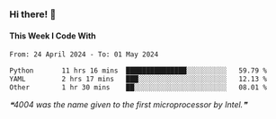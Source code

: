 ### Hi there! 👋

#### This Week I Code With
<!--START_SECTION:waka-->

```txt
From: 24 April 2024 - To: 01 May 2024

Python       11 hrs 16 mins  ███████████████░░░░░░░░░░   59.79 %
YAML         2 hrs 17 mins   ███░░░░░░░░░░░░░░░░░░░░░░   12.13 %
Other        1 hr 30 mins    ██░░░░░░░░░░░░░░░░░░░░░░░   08.01 %
```

<!--END_SECTION:waka-->

<!--STARTS_HERE_QUOTE_README-->
<i>❝4004 was the name given to the first microprocessor by Intel.❞</i>
<!--ENDS_HERE_QUOTE_README-->
